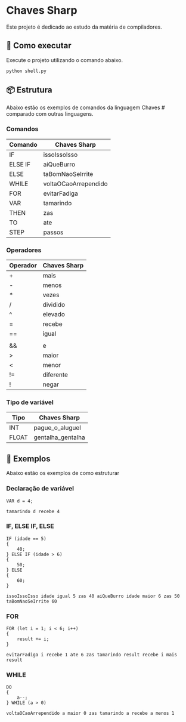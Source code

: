 # Chaves Sharp

Este projeto é dedicado ao estudo da matéria de compiladores.

## 🚀 Como executar

Execute o projeto utilizando o comando abaixo.

```
python shell.py
```

## 📦 Estrutura

Abaixo estão os exemplos de comandos da linguagem Chaves # comparado com outras linguagens.

### Comandos

| Comando       | Chaves Sharp           |
| ------------- | ---------------------- |
| IF            | issoIssoIsso           |
| ELSE IF       | aiQueBurro             |
| ELSE          | taBomNaoSeIrrite       |
| WHILE         | voltaOCaoArrependido   |
| FOR           | evitarFadiga           |
| VAR           | tamarindo              |
| THEN          | zas                    |
| TO            | ate                    |
| STEP          | passos                 |

### Operadores

| Operador | Chaves Sharp |
| -------- | -------------|
| +        | mais         |
| -        | menos        |
| *        | vezes        |
| /        | dividido     |
| ^        | elevado      |
| =        | recebe       |
| ==       | igual        |
| ||       | ou           |
| &&       | e            |
| >        | maior        |
| <        | menor        |
| !=       | diferente    |
| !        | negar        |

### Tipo de variável 

| Tipo       | Chaves Sharp      |
| ---------- | ----------------- |
| INT        | pague_o_aluguel   |
| FLOAT      | gentalha_gentalha |

## 📄 Exemplos
Abaixo estão os exemplos de como estruturar

### Declaração de variável

```
VAR d = 4;
```
```
tamarindo d recebe 4
```

### IF, ELSE IF, ELSE
```
IF (idade == 5)
{
    40;
} ELSE IF (idade > 6)
{
    50;
} ELSE
{
    60;
}
```
```
issoIssoIsso idade igual 5 zas 40 aiQueBurro idade maior 6 zas 50 taBomNaoSeIrrite 60
```

### FOR
```
FOR (let i = 1; i < 6; i++)
{
    result += i;
}
```
```
evitarFadiga i recebe 1 ate 6 zas tamarindo result recebe i mais result
```

### WHILE
```
DO 
{
    a--;
} WHILE (a > 0)
```
```
voltaOCaoArrependido a maior 0 zas tamarindo a recebe a menos 1
```